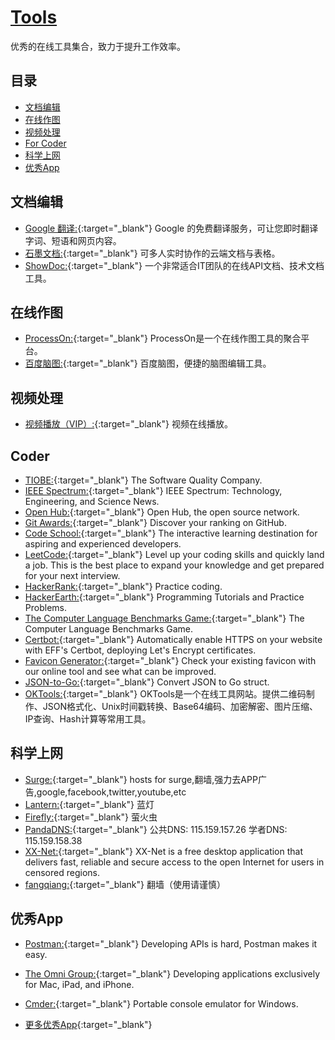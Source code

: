 # [Tools](https://openset.github.io/tools/)
优秀的在线工具集合，致力于提升工作效率。

## 目录
  - [文档编辑](#文档编辑)
  - [在线作图](#在线作图)
  - [视频处理](#视频处理)
  - [For Coder](#coder)
  - [科学上网](#科学上网)
  - [优秀App](#优秀app)

## 文档编辑
  - [Google 翻译:](https://translate.google.cn/){:target="_blank"} Google 的免费翻译服务，可让您即时翻译字词、短语和网页内容。
  - [石墨文档:](https://shimo.im/){:target="_blank"} 可多人实时协作的云端文档与表格。
  - [ShowDoc:](https://www.showdoc.cc/){:target="_blank"} 一个非常适合IT团队的在线API文档、技术文档工具。

## 在线作图
  - [ProcessOn:](https://www.processon.com/){:target="_blank"} ProcessOn是一个在线作图工具的聚合平台。
  - [百度脑图:](http://naotu.baidu.com/home){:target="_blank"} 百度脑图，便捷的脑图编辑工具。

## 视频处理
  - [视频播放（VIP）:](https://openset.github.io/video.html){:target="_blank"} 视频在线播放。

## Coder
  - [TIOBE:](https://www.tiobe.com/){:target="_blank"} The Software Quality Company.
  - [IEEE Spectrum:](https://spectrum.ieee.org/){:target="_blank"} IEEE Spectrum: Technology, Engineering, and Science News.
  - [Open Hub:](https://www.openhub.net/){:target="_blank"} Open Hub, the open source network.
  - [Git Awards:](http://www.git-awards.com/){:target="_blank"} Discover your ranking on GitHub.
  - [Code School:](https://www.codeschool.com/){:target="_blank"} The interactive learning destination for aspiring and experienced developers.
  - [LeetCode:](https://leetcode.com/){:target="_blank"} Level up your coding skills and quickly land a job. This is the best place to expand your knowledge and get prepared for your next interview.
  - [HackerRank:](https://www.hackerrank.com/dashboard/){:target="_blank"} Practice coding.
  - [HackerEarth:](https://www.hackerearth.com/){:target="_blank"} Programming Tutorials and Practice Problems.
  - [The Computer Language Benchmarks Game:](https://benchmarksgame-team.pages.debian.net/benchmarksgame/){:target="_blank"} The Computer Language Benchmarks Game.
  - [Certbot:](https://certbot.eff.org/){:target="_blank"} Automatically enable HTTPS on your website with EFF's Certbot, deploying Let's Encrypt certificates.
  - [Favicon Generator:](https://realfavicongenerator.net/){:target="_blank"} Check your existing favicon with our online tool and see what can be improved.
  - [JSON-to-Go:](https://mholt.github.io/json-to-go/){:target="_blank"} Convert JSON to Go struct.
  - [OKTools:](https://oktools.net/){:target="_blank"} OKTools是一个在线工具网站。提供二维码制作、JSON格式化、Unix时间戳转换、Base64编码、加密解密、图片压缩、IP查询、Hash计算等常用工具。

## 科学上网
  - [Surge:](https://github.com/huanz/surge-hosts){:target="_blank"} hosts for surge,翻墙,强力去APP广告,google,facebook,twitter,youtube,etc
  - [Lantern:](https://github.com/getlantern/lantern){:target="_blank"} 蓝灯
  - [Firefly:](https://github.com/yinghuocho/firefly-proxy){:target="_blank"} 萤火虫
  - [PandaDNS:](http://dns.sspanda.com/){:target="_blank"} 公共DNS: 115.159.157.26 学者DNS: 115.159.158.38
  - [XX-Net:](https://github.com/XX-net/XX-Net){:target="_blank"} XX-Net is a free desktop application that delivers fast, reliable and secure access to the open Internet for users in censored regions.
  - [fangqiang:](https://github.com/bannedbook/fanqiang/wiki){:target="_blank"} 翻墙（使用请谨慎）

## 优秀App
  - [Postman:](https://www.getpostman.com/){:target="_blank"} Developing APIs is hard, Postman makes it easy.
  - [The Omni Group:](https://www.omnigroup.com/){:target="_blank"} Developing applications exclusively for Mac, iPad, and iPhone.
  - [Cmder:](http://cmder.net/){:target="_blank"} Portable console emulator for Windows.

  - [更多优秀App](http://openset.wang/Best-App/){:target="_blank"}
